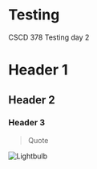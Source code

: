 # Testing
CSCD 378 Testing day 2

# Header 1
## Header 2
### Header 3

> Quote

![Lightbulb](https://unsplash.com/photos/fIq0tET6llw)
